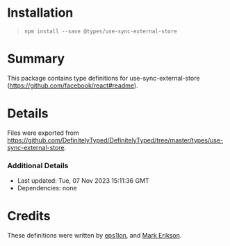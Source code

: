 # Installation
>
> `npm install --save @types/use-sync-external-store`

# Summary

This package contains type definitions for use-sync-external-store (<https://github.com/facebook/react#readme>).

# Details

Files were exported from <https://github.com/DefinitelyTyped/DefinitelyTyped/tree/master/types/use-sync-external-store>.

### Additional Details

* Last updated: Tue, 07 Nov 2023 15:11:36 GMT
* Dependencies: none

# Credits

These definitions were written by [eps1lon](https://github.com/eps1lon), and [Mark Erikson](https://github.com/markerikson).

